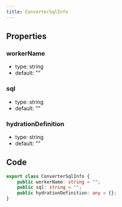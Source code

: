 ```yaml
---
title: ConverterSqlInfo
---
```


## Properties

### workerName

-   type: string
-   default: ""

### sql

-   type: string
-   default: ""

### hydrationDefinition

-   type: string
-   default: ""

## Code

```ts
export class ConverterSqlInfo {
    public workerName: string = "";
    public sql: string = "";
    public hydrationDefinition: any = {};
}
```
